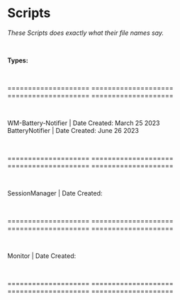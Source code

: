 # Scripts

<i>These Scripts does exactly what their file names say.</i>


<br>

<b> Types: </b>

<br>

==================== ==================== ==================== ====================

<br>

WM-Battery-Notifier | Date Created: March 25 2023 <br>
BatteryNotifier | Date Created: June 26 2023 <br>

<br>

==================== ==================== ==================== ====================

<br>

SessionManager | Date Created:

<br>

==================== ==================== ==================== ====================

<br>

Monitor | Date Created:

<br>

==================== ==================== ==================== ====================
